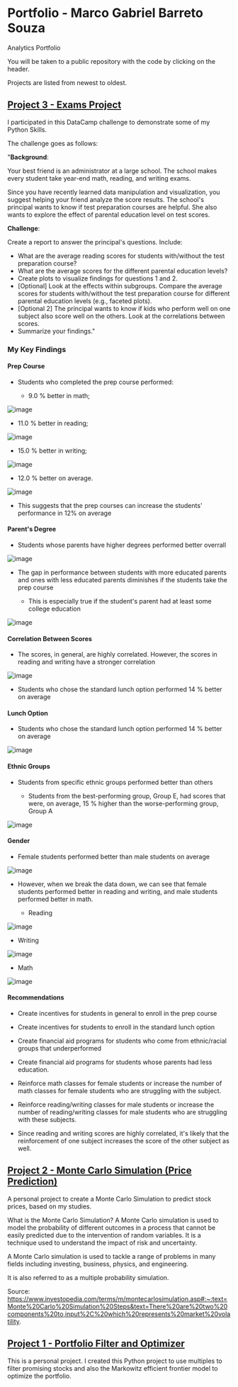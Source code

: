 # Portfolio - Marco Gabriel Barreto Souza
Analytics Portfolio

You will be taken to a public repository with the code by clicking on the header.

Projects are listed from newest to oldest.

## [Project 3 - Exams Project](https://github.com/mgbs98/exams-project)

I participated in this DataCamp challenge to demonstrate some of my Python Skills.

The challenge goes as follows:

"**Background**:

Your best friend is an administrator at a large school. The school makes every student take year-end math, reading, and writing exams.

Since you have recently learned data manipulation and visualization, you suggest helping your friend analyze the score results. The school's principal wants to know if test preparation courses are helpful. She also wants to explore the effect of parental education level on test scores.

**Challenge**:

Create a report to answer the principal's questions. Include:

- What are the average reading scores for students with/without the test preparation course?
- What are the average scores for the different parental education levels?
- Create plots to visualize findings for questions 1 and 2.
- [Optional] Look at the effects within subgroups. Compare the average scores for students with/without the test preparation course for different parental education levels (e.g., faceted plots).
- [Optional 2] The principal wants to know if kids who perform well on one subject also score well on the others. Look at the correlations between scores.
- Summarize your findings."

### **My Key Findings**

#### Prep Course

- Students who completed the prep course performed:

  - 9.0 % better in math;

![image](https://github.com/mgbs98/Portfolio---Marco-Gabriel-Barreto-Souza/assets/10834303/1bf29ca4-f48a-4c33-8184-a1b5a79c67c4)

  - 11.0 % better in reading;

![image](https://github.com/mgbs98/Portfolio---Marco-Gabriel-Barreto-Souza/assets/10834303/b4e69c60-58fc-43c5-9e10-643478aee4f0)

  - 15.0 % better in writing;

![image](https://github.com/mgbs98/Portfolio---Marco-Gabriel-Barreto-Souza/assets/10834303/9534cb39-17fc-4b6e-9f08-3cc124712235)

  - 12.0 % better on average.

![image](https://github.com/mgbs98/Portfolio---Marco-Gabriel-Barreto-Souza/assets/10834303/7f0bcc74-3bd4-4921-ab8f-fcbe2f937a47)

  - This suggests that the prep courses can increase the students' performance in 12% on average

#### Parent's Degree

- Students whose parents have higher degrees performed better overrall

![image](https://github.com/mgbs98/Portfolio---Marco-Gabriel-Barreto-Souza/assets/10834303/3bca86ac-ce55-4bda-9997-8f1e7ac488d8)

- The gap in performance between students with more educated parents and ones with less educated parents diminishes if the students take the prep course

  - This is especially true if the student's parent had at least some college education
 
![image](https://github.com/mgbs98/Portfolio---Marco-Gabriel-Barreto-Souza/assets/10834303/7c4d289d-13e7-4903-b279-3767ccff6159)

#### Correlation Between Scores

- The scores, in general, are highly correlated. However, the scores in reading and writing have a stronger correlation

![image](https://github.com/mgbs98/Portfolio---Marco-Gabriel-Barreto-Souza/assets/10834303/ca49f659-539a-4e66-adc1-b74986c70bb6)

- Students who chose the standard lunch option performed 14 % better on average

#### Lunch Option

- Students who chose the standard lunch option performed 14 % better on average

![image](https://github.com/mgbs98/Portfolio---Marco-Gabriel-Barreto-Souza/assets/10834303/cf11cddd-9f2c-4c58-b55d-cdb2a3838667)

#### Ethnic Groups

- Students from specific ethnic groups performed better than others

  - Students from the best-performing group, Group E, had scores that were, on average, 15 % higher than the worse-performing group, Group A

![image](https://github.com/mgbs98/Portfolio---Marco-Gabriel-Barreto-Souza/assets/10834303/adab0ce1-8f65-4080-93a6-49d81365c36a)

#### Gender

- Female students performed better than male students on average

![image](https://github.com/mgbs98/Portfolio---Marco-Gabriel-Barreto-Souza/assets/10834303/e57d5108-916c-411e-b60f-6e1480f861d4)

- However, when we break the data down, we can see that female students performed better in reading and writing, and male students performed better in math.

  - Reading
 
![image](https://github.com/mgbs98/Portfolio---Marco-Gabriel-Barreto-Souza/assets/10834303/22533da3-1ba0-411b-ae73-50e8b2d3ea0b)

  - Writing

![image](https://github.com/mgbs98/Portfolio---Marco-Gabriel-Barreto-Souza/assets/10834303/5e1d4dca-c23b-4147-9eba-b0598adf2d54)

  - Math

![image](https://github.com/mgbs98/Portfolio---Marco-Gabriel-Barreto-Souza/assets/10834303/8d76f1f4-b13a-4592-827b-42b54f2dc650)


#### Recommendations

- Create incentives for students in general to enroll in the prep course

- Create incentives for students to enroll in the standard lunch option

- Create financial aid programs for students who come from ethnic/racial groups that underperformed

- Create financial aid programs for students whose parents had less education.

- Reinforce math classes for female students or increase the number of math classes for female students who are struggling with the subject.

- Reinforce reading/writing classes for male students or increase the number of reading/writing classes for male students who are struggling with these subjects.

- Since reading and writing scores are highly correlated, it's likely that the reinforcement of one subject increases the score of the other subject as well.

## [Project 2 - Monte Carlo Simulation (Price Prediction)](https://github.com/mgbs98/Monte_Carlo_Simulation-Project)

A personal project to create a Monte Carlo Simulation to predict stock prices, based on my studies.

What is the Monte Carlo Simulation?
A Monte Carlo simulation is used to model the probability of different outcomes in a process that cannot be easily predicted due to the intervention of random variables. It is a technique used to understand the impact of risk and uncertainty.

A Monte Carlo simulation is used to tackle a range of problems in many fields including investing, business, physics, and engineering.

It is also referred to as a multiple probability simulation.

Source: https://www.investopedia.com/terms/m/montecarlosimulation.asp#:~:text=Monte%20Carlo%20Simulation%20Steps&text=There%20are%20two%20components%20to,input%2C%20which%20represents%20market%20volatility.


## [Project 1 - Portfolio Filter and Optimizer](https://github.com/mgbs98/stock_filtering-efficient_frontier_optimization)

This is a personal project.
I created this Python project to use multiples to filter promising stocks and also the Markowitz efficient frontier model to optimize the portfolio.


